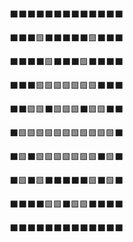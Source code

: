 ⬛⬛⬛⬛⬛⬛⬛⬛⬛⬛⬛⬛⬛

⬛⬛⬛🟩⬛⬛⬛⬛⬛🟩⬛⬛⬛

⬛⬛⬛⬛🟩⬛⬛⬛🟩⬛⬛⬛⬛

⬛⬛⬛🟩🟩🟩🟩🟩🟩🟩⬛⬛⬛

⬛⬛🟩🟩⬛🟩🟩🟩⬛🟩🟩⬛⬛

⬛🟩🟩🟩🟩🟩🟩🟩🟩🟩🟩🟩⬛

⬛🟩⬛🟩🟩🟩🟩🟩🟩🟩⬛🟩⬛

⬛🟩⬛🟩⬛⬛⬛⬛⬛🟩⬛🟩⬛

⬛⬛⬛⬛🟩🟩⬛🟩🟩⬛⬛⬛⬛

⬛⬛⬛⬛⬛⬛⬛⬛⬛⬛⬛⬛⬛